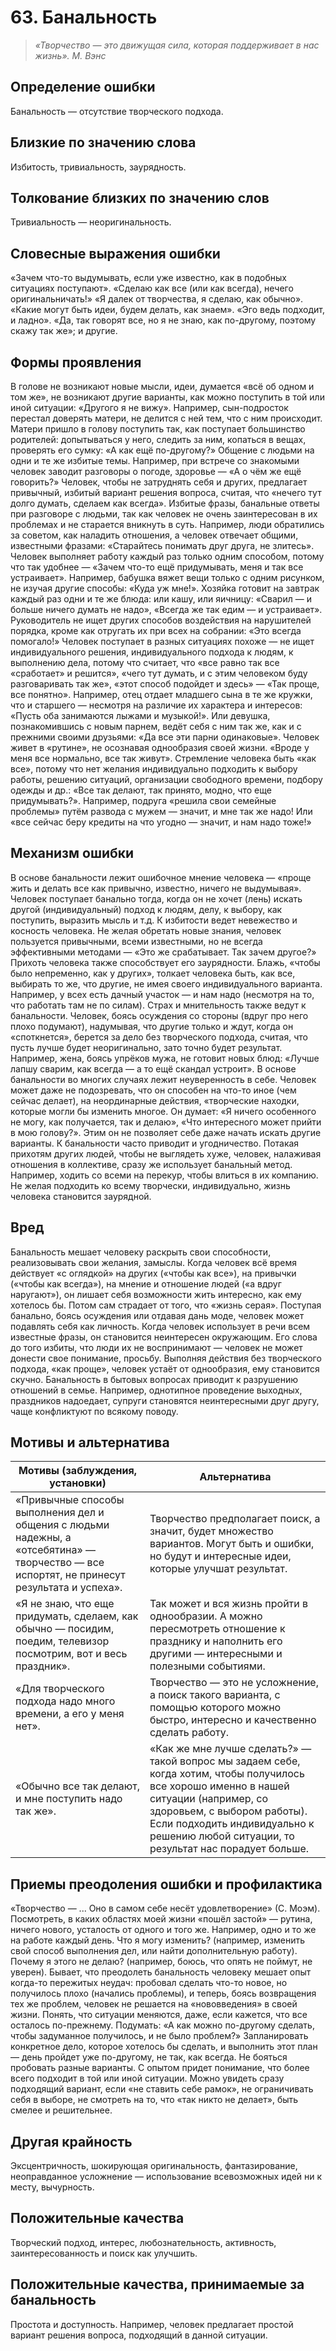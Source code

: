 # 63. Банальность

>*«Творчество — это движущая сила, которая поддерживает в нас жизнь».
М. Вэнс*

## Определение ошибки
Банальность — отсутствие творческого подхода.

## Близкие по значению слова
Избитость, тривиальность, заурядность.

## Толкование близких по значению слов
Тривиальность — неоригинальность.

## Словесные выражения ошибки
«Зачем что-то выдумывать, если уже известно, как в подобных ситуациях поступают».
«Сделаю как все (или как всегда), нечего оригинальничать!»
«Я далек от творчества, я сделаю, как обычно».
«Какие могут быть идеи, будем делать, как знаем».
«Эго ведь подходит, и ладно».
«Да, так говорят все, но я не знаю, как по-другому, поэтому скажу так же»; и другие.

## Формы проявления
В голове не возникают новые мысли, идеи, думается «всё об одном и том же», не возникают другие варианты, как можно поступить в той или иной ситуации: «Другого я не вижу». Например, сын-подросток перестал доверять матери, не делится с ней тем, что с ним происходит. Матери пришло в голову поступить так, как поступает большинство родителей: допытываться у него, следить за ним, копаться в вещах, проверять его сумку: «А как ещё по-другому?»
Общение с людьми на одни и те же избитые темы. Например, при встрече со знакомыми человек заводит разговоры о погоде, здоровье — «А о чём же ещё говорить?»
Человек, чтобы не затруднять себя и других, предлагает привычный, избитый вариант решения вопроса, считая, что «нечего тут долго думать, сделаем как всегда».
Избитые фразы, банальные ответы при разговоре с людьми, так как человек не очень заинтересован в их проблемах и не старается вникнуть в суть. Например, люди обратились за советом, как наладить отношения, а человек отвечает общими, известными фразами: «Старайтесь понимать друг друга, не злитесь».
Человек выполняет работу каждый раз только одним способом, потому что так удобнее — «Зачем что-то ещё придумывать, меня и так все устраивает». Например, бабушка вяжет вещи только с одним рисунком, не изучая другие способы: «Куда уж мне!». Хозяйка готовит на завтрак каждый раз одни и те же блюда: или кашу, или яичницу: «Сварил — и больше ничего думать не надо», «Всегда же так едим — и устраивает». Руководитель не ищет других способов воздействия на нарушителей порядка, кроме как отругать их при всех на собрании: «Это всегда помогало!»
Человек поступает в разных ситуациях похоже — не ищет индивидуального решения, индивидуального подхода к людям, к выполнению дела, потому что считает, что «все равно так все «сработает» и решится», «чего тут думать, и с этим человеком буду разговаривать так же», «этот способ подойдет и здесь» — «Так проще, все понятно». Например, отец отдает младшего сына в те же кружки, что и старшего — несмотря на различие их характера и интересов: «Пусть оба занимаются лыжами и музыкой!». Или девушка, познакомившись с новым парнем, ведёт себя с ним так же, как и с прежними своими друзьями: «Да все эти парни одинаковые».
Человек живет в «рутине», не осознавая однообразия своей жизни. «Вроде у меня все нормально, все так живут».
Стремление человека быть «как все», потому что нет желания индивидуально подходить к выбору работы, решению ситуаций, организации свободного времени, подбору одежды и др.: «Все так делают, так принято, модно, что еще придумывать?». Например, подруга «решила свои семейные проблемы» путём развода с мужем — значит, и мне так же надо! Или «все сейчас беру кредиты на что угодно — значит, и нам надо тоже!»

## Механизм ошибки
В основе банальности лежит ошибочное мнение человека — «проще жить и делать все как привычно, известно, ничего не выдумывая».
Человек поступает банально тогда, когда он не хочет (лень) искать другой (индивидуальный) подход к людям, делу, к выбору, как поступить, выразить мысль и т.д.
К избитости ведет невежество и косность человека. Не желая обретать новые знания, человек пользуется привычными, всеми известными, но не всегда эффективными методами — «Это же срабатывает. Так зачем другое?»
Прихоть человека также способствует его заурядности. Блажь, «чтобы было непременно, как у других», толкает человека быть, как все, выбирать то же, что другие, не имея своего индивидуального варианта. Например, у всех есть дачный участок — и нам надо (несмотря на то, что работать там не по силам).
Страх и мнительность также ведут к банальности. Человек, боясь осуждения со стороны (вдруг про него плохо подумают), надумывая, что другие только и ждут, когда он «споткнется», берется за дело без творческого подхода, считая, что пусть лучше будет неоригинально, зато точно будет результат. Например, жена, боясь упрёков мужа, не готовит новых блюд: «Лучше лапшу сварим, как всегда — а то ещё скандал устроит».
В основе банальности во многих случаях лежит неуверенность в себе. Человек может даже не подозревать, что он способен на что-то иное (чем сейчас делает), на неординарные действия, «творческие находки, которые могли бы изменить многое. Он думает: «Я ничего особенного не могу, как получается, так и делаю», «Что интересного может прийти в мою голову?». Этим он не позволяет себе даже начать искать другие варианты.
К банальности часто приводит и угодничество. Потакая прихотям других людей, чтобы не выглядеть хуже, человек, налаживая отношения в коллективе, сразу же использует банальный метод. Например, ходить со всеми на перекур, чтобы влиться в их компанию.
Не желая подходить ко всему творчески, индивидуально, жизнь человека становится заурядной.

## Вред
Банальность мешает человеку раскрыть свои способности, реализовывать свои желания, замыслы. Когда человек всё время действует «с оглядкой» на других («чтобы как все»), на привычки («чтобы как всегда»), на мнение и отношение людей («а вдруг наругают»), он лишает себя возможности жить интересно, как ему хотелось бы. Потом сам страдает от того, что «жизнь серая».
Поступая банально, боясь осуждения или отдавая дань моде, человек может подавлять себя как личность.
Когда человек использует в речи всем известные фразы, он становится неинтересен окружающим. Его слова до того избиты, что люди их не воспринимают — человек не может донести свое понимание, просьбу.
Выполняя действия без творческого подхода, «как проще», человек устаёт от однообразия, ему становится скучно.
Банальность в бытовых вопросах приводит к разрушению отношений в семье. Например, однотипное проведение выходных, праздников надоедает, супруги становятся неинтересными друг другу, чаще конфликтуют по всякому поводу.

## Мотивы и альтернатива
Мотивы (заблуждения, установки) | Альтернатива
--- | ---
«Привычные способы выполнения дел и общения с людьми надежны, а «отсебятина» — творчество — все испортят, не принесут результата и успеха».	| Творчество предполагает поиск, а значит, будет множество вариантов. Могут быть и ошибки, но будут и интересные идеи, которые улучшат результат.
«Я не знаю, что еще придумать, сделаем, как обычно — посидим, поедим, телевизор посмотрим, вот и весь праздник». | Так может и вся жизнь пройти в однообразии. А можно пересмотреть отношение к празднику и наполнить его другими — интересными и полезными событиями.
«Для творческого подхода надо много времени, а его у меня нет».	| Творчество — это не усложнение, а поиск такого варианта, с помощью которого можно быстро, интересно и качественно сделать работу.
«Обычно все так делают, и мне поступить надо так же». | «Как же мне лучше сделать?» — такой вопрос мы задаем себе, когда хотим, чтобы получилось все хорошо именно в нашей ситуации (например, со здоровьем, с выбором работы). Если подходить индивидуально к решению любой ситуации, то результат нас порадует больше.

## Приемы преодоления ошибки и профилактика
«Творчество — ... Оно в самом себе несёт удовлетворение» (С. Моэм).
Посмотреть, в каких областях моей жизни «пошёл застой» — рутина, ничего нового, усталость от одного и того же. Например, одно и то же на работе каждый день. Что я могу изменить? (например, изменить свой способ выполнения дел, или найти дополнительную работу). Почему я этого не делаю? (например, боюсь, что опять не поймут, не уверен). Бывает, что преодолеть банальность человеку мешает опыт когда-то пережитых неудач: пробовал сделать что-то новое, но получилось плохо (начались проблемы), и теперь, боясь возвращения тех же проблем, человек не решается на «нововведения» в своей жизни.
Понять, что ситуации меняются, даже, если кажется, что все осталось по-прежнему. Подумать: «А как можно по-другому сделать, чтобы задуманное получилось, и не было проблем?»
Запланировать конкретное дело, которое хотелось бы сделать, и выполнить этот план — день пройдет уже по-другому, не так, как всегда.
Не бояться пробовать разные варианты. С опытом придет понимание, что более всего подходит в той или иной ситуации.
Можно увидеть сразу подходящий вариант, если «не ставить себе рамок», не ограничивать себя в выборе, не смотреть на то, что «так никто не делает», быть смелее и решительнее.

## Другая крайность
Эксцентричность, шокирующая оригинальность, фантазирование, неоправданное усложнение — использование всевозможных идей ни к месту, вычурность.

## Положительные качества
Творческий подход, интерес, любознательность, активность, заинтересованность и поиск как улучшить.

## Положительные качества, принимаемые за банальность
Простота и доступность. Например, человек предлагает простой вариант решения вопроса, подходящий в данной ситуации. 
